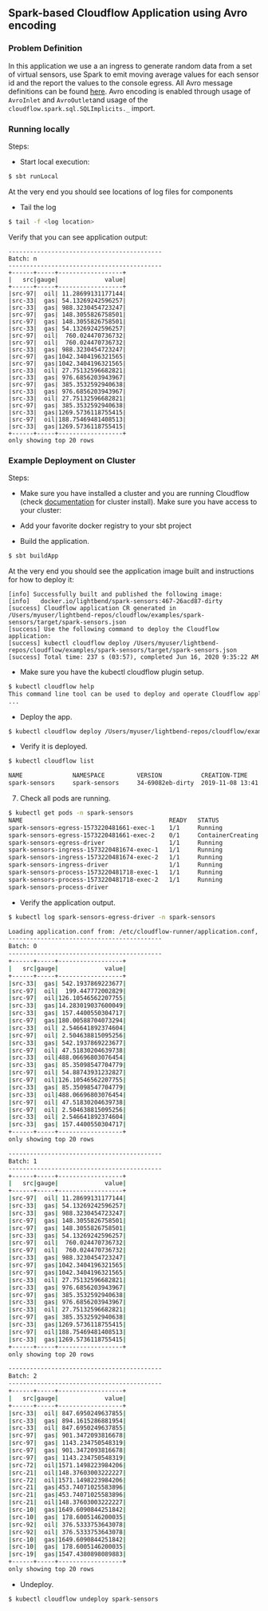 ## Spark-based Cloudflow Application using Avro encoding

### Problem Definition

In this application we use a an ingress to generate random data from a set of virtual sensors, use Spark to emit moving average values for each sensor id and the report the values to the console egress.
All Avro message definitions can be found [here](src/main/avro).
Avro encoding is enabled through usage of `AvroInlet` and `AvroOutlet`and usage of the `cloudflow.spark.sql.SQLImplicits._` import.

### Running locally

Steps:

* Start local execution:

```bash
$ sbt runLocal
```

At the very end you should see locations of log files for components

* Tail the log

```bash
$ tail -f <log location>
```


Verify that you can see application output:

````
-------------------------------------------
Batch: n
-------------------------------------------
+------+-----+------------------+
|   src|gauge|             value|
+------+-----+------------------+
|src-97|  oil| 11.28699131177144|
|src-33|  gas| 54.13269242596257|
|src-33|  gas| 988.3230454723247|
|src-97|  gas| 148.3055826758501|
|src-97|  gas| 148.3055826758501|
|src-33|  gas| 54.13269242596257|
|src-97|  oil|  760.024470736732|
|src-97|  oil|  760.024470736732|
|src-33|  gas| 988.3230454723247|
|src-97|  gas|1042.3404196321565|
|src-97|  gas|1042.3404196321565|
|src-33|  oil| 27.75132596682821|
|src-33|  gas| 976.6856203943967|
|src-97|  gas| 385.3532592940638|
|src-33|  gas| 976.6856203943967|
|src-33|  oil| 27.75132596682821|
|src-97|  gas| 385.3532592940638|
|src-33|  gas|1269.5736118755415|
|src-97|  oil|188.75469481408513|
|src-33|  gas|1269.5736118755415|
+------+-----+------------------+
only showing top 20 rows

````

### Example Deployment on Cluster

Steps:

* Make sure you have installed a cluster and you are running Cloudflow (check [documentation](https://cloudflow.io/docs/current/administration/installing-cloudflow.html) for cluster install).
Make sure you have access to your cluster:

* Add your favorite docker registry to your sbt project 

* Build the application.

```bash
$ sbt buildApp
```
At the very end you should see the application image built and instructions for how to deploy it:

```
[info] Successfully built and published the following image:
[info]   docker.io/lightbend/spark-sensors:467-26acd87-dirty
[success] Cloudflow application CR generated in /Users/myuser/lightbend-repos/cloudflow/examples/spark-sensors/target/spark-sensors.json
[success] Use the following command to deploy the Cloudflow application:
[success] kubectl cloudflow deploy /Users/myuser/lightbend-repos/cloudflow/examples/spark-sensors/target/spark-sensors.json
[success] Total time: 237 s (03:57), completed Jun 16, 2020 9:35:22 AM
```

* Make sure you have the kubectl cloudflow plugin setup.

```bash
$ kubectl cloudflow help
This command line tool can be used to deploy and operate Cloudflow applications.
...
```
* Deploy the app.

```bash
$ kubectl cloudflow deploy /Users/myuser/lightbend-repos/cloudflow/examples/spark-sensors/target/spark-sensors.json
```

* Verify it is deployed.
```bash
$ kubectl cloudflow list

NAME              NAMESPACE         VERSION           CREATION-TIME     
spark-sensors     spark-sensors     34-69082eb-dirty  2019-11-08 13:41:18 +0000 UTC
```

7) Check all pods are running.

```bash
$ kubectl get pods -n spark-sensors
NAME                                         READY   STATUS              RESTARTS   AGE
spark-sensors-egress-1573220481661-exec-1    1/1     Running             0          2m10s
spark-sensors-egress-1573220481661-exec-2    0/1     ContainerCreating   0          2m9s
spark-sensors-egress-driver                  1/1     Running             0          2m26s
spark-sensors-ingress-1573220481674-exec-1   1/1     Running             0          2m10s
spark-sensors-ingress-1573220481674-exec-2   1/1     Running             0          2m10s
spark-sensors-ingress-driver                 1/1     Running             0          2m26s
spark-sensors-process-1573220481718-exec-1   1/1     Running             0          2m11s
spark-sensors-process-1573220481718-exec-2   1/1     Running             0          2m11s
spark-sensors-process-driver     
```

* Verify the application output.

```bash
$ kubectl log spark-sensors-egress-driver -n spark-sensors

Loading application.conf from: /etc/cloudflow-runner/application.conf, secret config from: /etc/cloudflow-runner-secret/secret.conf
-------------------------------------------
Batch: 0
-------------------------------------------
+------+-----+------------------+
|   src|gauge|             value|
+------+-----+------------------+
|src-33|  gas| 542.1937869223677|
|src-97|  oil|  199.447772002829|
|src-97|  oil|126.10546562207755|
|src-33|  gas|14.283019037600049|
|src-33|  gas| 157.4400550304717|
|src-97|  gas|180.00588704073294|
|src-33|  oil| 2.546641892374604|
|src-97|  oil| 2.504638815095256|
|src-33|  gas| 542.1937869223677|
|src-97|  oil| 47.51830204639738|
|src-33|  oil|488.06696803076454|
|src-33|  gas| 85.35098547704779|
|src-97|  oil| 54.88743931232827|
|src-97|  oil|126.10546562207755|
|src-33|  gas| 85.35098547704779|
|src-33|  oil|488.06696803076454|
|src-97|  oil| 47.51830204639738|
|src-97|  oil| 2.504638815095256|
|src-33|  oil| 2.546641892374604|
|src-33|  gas| 157.4400550304717|
+------+-----+------------------+
only showing top 20 rows

-------------------------------------------
Batch: 1
-------------------------------------------
+------+-----+------------------+
|   src|gauge|             value|
+------+-----+------------------+
|src-97|  oil| 11.28699131177144|
|src-33|  gas| 54.13269242596257|
|src-33|  gas| 988.3230454723247|
|src-97|  gas| 148.3055826758501|
|src-97|  gas| 148.3055826758501|
|src-33|  gas| 54.13269242596257|
|src-97|  oil|  760.024470736732|
|src-97|  oil|  760.024470736732|
|src-33|  gas| 988.3230454723247|
|src-97|  gas|1042.3404196321565|
|src-97|  gas|1042.3404196321565|
|src-33|  oil| 27.75132596682821|
|src-33|  gas| 976.6856203943967|
|src-97|  gas| 385.3532592940638|
|src-33|  gas| 976.6856203943967|
|src-33|  oil| 27.75132596682821|
|src-97|  gas| 385.3532592940638|
|src-33|  gas|1269.5736118755415|
|src-97|  oil|188.75469481408513|
|src-33|  gas|1269.5736118755415|
+------+-----+------------------+
only showing top 20 rows

-------------------------------------------
Batch: 2
-------------------------------------------
+------+-----+------------------+
|   src|gauge|             value|
+------+-----+------------------+
|src-33|  oil| 847.6950249637855|
|src-33|  gas| 894.1615286881954|
|src-33|  oil| 847.6950249637855|
|src-97|  gas| 901.3472093816678|
|src-97|  gas| 1143.234750548319|
|src-97|  gas| 901.3472093816678|
|src-97|  gas| 1143.234750548319|
|src-72|  oil|1571.1498223984206|
|src-21|  oil|148.37603003222227|
|src-72|  oil|1571.1498223984206|
|src-21|  gas|453.74071025583896|
|src-21|  gas|453.74071025583896|
|src-21|  oil|148.37603003222227|
|src-10|  gas|1649.6090844251842|
|src-10|  gas| 178.6005146200035|
|src-92|  oil| 376.5333753643078|
|src-92|  oil| 376.5333753643078|
|src-10|  gas|1649.6090844251842|
|src-10|  gas| 178.6005146200035|
|src-19|  gas|1547.4380898089883|
+------+-----+------------------+
only showing top 20 rows
```

* Undeploy.

```bash
$ kubectl cloudflow undeploy spark-sensors
```
